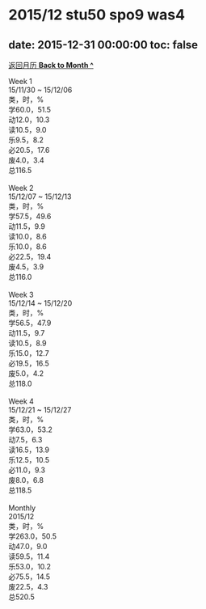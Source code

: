 # 2015/12 stu50 spo9 was4

date: 2015-12-31 00:00:00
toc: false
---
[返回月历 **Back to Month ^**](/lifelogs/2015/12/index.html)
<br/><div>Week 1</div><div>15/11/30 ~ 15/12/06</div><div>类，时，%</div><div>学60.0，51.5</div><div>动12.0，10.3</div><div>读10.5，9.0</div><div>乐9.5，8.2</div><div>必20.5，17.6</div><div>废4.0，3.4</div><div>总116.5</div><div><br/></div><div>Week 2</div><div>15/12/07 ~ 15/12/13</div><div>类，时，%</div><div>学57.5，49.6</div><div>动11.5，9.9</div><div>读10.0，8.6</div><div>乐10.0，8.6</div><div>必22.5，19.4</div><div>废4.5，3.9</div><div>总116.0</div><div><br/></div><div>Week 3</div><div>15/12/14 ~ 15/12/20</div><div>类，时，%</div><div>学56.5，47.9</div><div>动11.5，9.7</div><div>读10.5，8.9</div><div>乐15.0，12.7</div><div>必19.5，16.5</div><div>废5.0，4.2</div><div>总118.0</div><div><br/></div><div>Week 4</div><div>15/12/21 ~ 15/12/27</div><div>类，时，%</div><div>学63.0，53.2</div><div>动7.5，6.3</div><div>读16.5，13.9</div><div>乐12.5，10.5</div><div>必11.0，9.3</div><div>废8.0，6.8</div><div>总118.5</div><div><br/></div><div>Monthly</div><div>2015/12</div><div>类，时，%</div><div>学263.0，50.5</div><div>动47.0，9.0</div><div>读59.5，11.4</div><div>乐53.0，10.2</div><div>必75.5，14.5</div><div>废22.5，4.3</div><div>总520.5</div>
